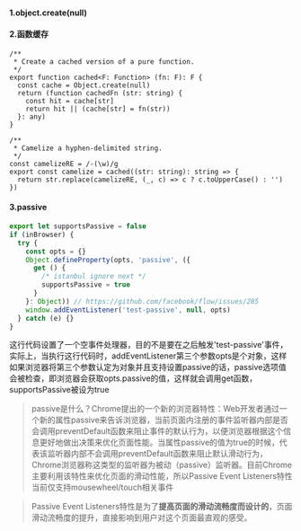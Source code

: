 #### 1.object.create(null)

#### 2.函数缓存

```
/**
 * Create a cached version of a pure function.
 */
export function cached<F: Function> (fn: F): F {
  const cache = Object.create(null)
  return (function cachedFn (str: string) {
    const hit = cache[str]
    return hit || (cache[str] = fn(str))
  }: any)
}

/**
 * Camelize a hyphen-delimited string.
 */
const camelizeRE = /-(\w)/g
export const camelize = cached((str: string): string => {
  return str.replace(camelizeRE, (_, c) => c ? c.toUpperCase() : '')
})
```

#### 3.passive

```javascript
export let supportsPassive = false
if (inBrowser) {
  try {
    const opts = {}
    Object.defineProperty(opts, 'passive', ({
      get () {
        /* istanbul ignore next */
        supportsPassive = true
      }
    }: Object)) // https://github.com/facebook/flow/issues/285
    window.addEventListener('test-passive', null, opts)
  } catch (e) {}
}
```

这行代码设置了一个空事件处理器，目的不是要在之后触发'test-passive'事件，实际上，当执行这行代码时，addEventListener第三个参数opts是个对象，这样如果浏览器将第三个参数认定为对象并且支持设置passive的话，passive选项值会被检查，即浏览器会获取opts.passive的值，这样就会调用get函数，supportsPassive被设为true

> passive是什么？Chrome提出的一个新的浏览器特性：Web开发者通过一个新的属性passive来告诉浏览器，当前页面内注册的事件监听器内部是否会调用preventDefault函数来阻止事件的默认行为，以便浏览器根据这个信息更好地做出决策来优化页面性能。当属性passive的值为true的时候，代表该监听器内部不会调用preventDefault函数来阻止默认滑动行为，Chrome浏览器称这类型的监听器为被动（passive）监听器。目前Chrome主要利用该特性来优化页面的滑动性能，所以Passive Event Listeners特性当前仅支持mousewheel/touch相关事件

> Passive Event Listeners特性是为了**提高页面的滑动流畅度而设计的**，页面滑动流畅度的提升，直接影响到用户对这个页面最直观的感受。






